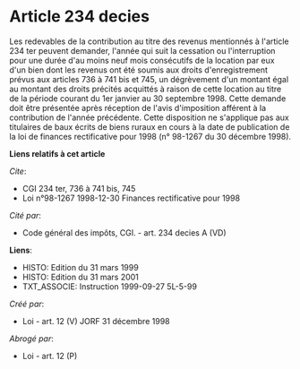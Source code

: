 # Article 234 decies

Les redevables de la contribution au titre des revenus mentionnés à l'article 234 ter peuvent demander, l'année qui suit la
cessation ou l'interruption pour une durée d'au moins neuf mois consécutifs de la location par eux d'un bien dont les revenus
ont été soumis aux droits d'enregistrement prévus aux articles 736 à 741 bis et 745, un dégrèvement d'un montant égal au
montant des droits précités acquittés à raison de cette location au titre de la période courant du 1er janvier au 30
septembre 1998. Cette demande doit être présentée après réception de l'avis d'imposition afférent à la contribution de
l'année précédente. Cette disposition ne s'applique pas aux titulaires de baux écrits de biens ruraux en cours à la date de
publication de la loi de finances rectificative pour 1998 (n° 98-1267 du 30 décembre 1998).

**Liens relatifs à cet article**

_Cite_:

  - CGI 234 ter, 736 à 741 bis, 745
  - Loi n°98-1267 1998-12-30 Finances rectificative pour 1998

_Cité par_:

  - Code général des impôts, CGI. - art. 234 decies A (VD)

**Liens**:

  - HISTO: Edition du 31 mars 1999
  - HISTO: Edition du 31 mars 2001
  - TXT_ASSOCIE: Instruction 1999-09-27 5L-5-99

_Créé par_:

  - Loi - art. 12 (V) JORF 31 décembre 1998

_Abrogé par_:

  - Loi - art. 12 (P)
